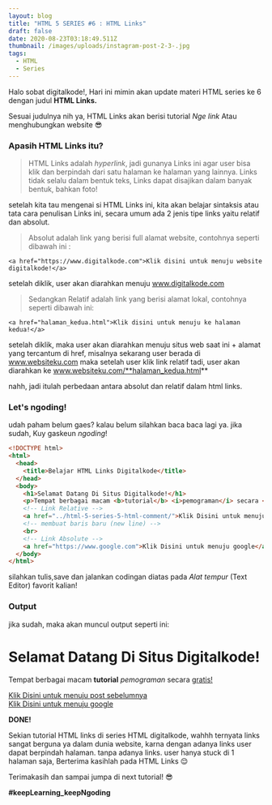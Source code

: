 ```yaml
---
layout: blog
title: "HTML 5 SERIES #6 : HTML Links"
draft: false
date: 2020-08-23T03:18:49.511Z
thumbnail: /images/uploads/instagram-post-2-3-.jpg
tags:
  - HTML
  - Series
---
```

Halo sobat digitalkode!, Hari ini mimin akan update materi HTML series ke 6 dengan judul **HTML Links.**

Sesuai judulnya nih ya, HTML Links akan berisi tutorial *Nge link* Atau menghubungkan website :sunglasses:

### Apasih HTML Links itu?

> HTML Links adalah *hyperlink*, jadi gunanya Links ini agar user bisa klik dan berpindah dari satu halaman ke halaman yang lainnya. Links tidak selalu dalam bentuk teks, Links dapat disajikan dalam banyak bentuk, bahkan foto!

setelah kita tau mengenai si HTML Links ini, kita akan belajar sintaksis atau tata cara penulisan Links ini, secara umum ada 2 jenis tipe links yaitu relatif dan absolut.

> Absolut adalah link yang berisi full alamat website, contohnya seperti dibawah ini :

`<a href="https://www.digitalkode.com">Klik disini untuk menuju website digitalkode!</a>`

setelah diklik, user akan diarahkan menuju www.digitalkode.com

> Sedangkan Relatif adalah link yang berisi alamat lokal, contohnya seperti dibawah ini:

`<a href="halaman_kedua.html">Klik disini untuk menuju ke halaman kedua!</a>`

setelah diklik, maka user akan diarahkan menuju situs web saat ini + alamat yang tercantum di href, misalnya sekarang user berada di www.websiteku.com maka setelah user klik link relatif tadi, user akan diarahkan ke www.websiteku.com/**halaman_kedua.html**

nahh, jadi itulah perbedaan antara absolut dan relatif dalam html links.

### Let's ngoding!

udah paham belum gaes? kalau belum silahkan baca baca lagi ya. jika sudah, Kuy gaskeun *ngoding*!

```html
<!DOCTYPE html>
<html>
  <head>
    <title>Belajar HTML Links Digitalkode</title>
  </head>
  <body>
    <h1>Selamat Datang Di Situs Digitalkode!</h1>
    <p>Tempat berbagai macam <b>tutorial</b> <i>pemograman</i> secara <u>gratis!</u></p>
    <!-- Link Relative -->
    <a href="../html-5-series-5-html-comment/">Klik Disini untuk menuju post sebelumnya</a>
    <!-- membuat baris baru (new line) -->
    <br>
    <!-- Link Absolute -->
    <a href="https://www.google.com">Klik Disini untuk menuju google</a>
  </body>
</html> 
```

silahkan tulis,save dan jalankan codingan diatas pada *Alat tempur* (Text Editor) favorit kalian!

### Output

jika sudah, maka akan muncul output seperti ini:

<h1>Selamat Datang Di Situs Digitalkode!</h1>
<p>Tempat berbagai macam <b>tutorial</b> <i>pemograman</i> secara <u>gratis!</u></p>
<a href="../html-5-series-5-html-comment/">Klik Disini untuk menuju post sebelumnya</a><br>
<a href="https://www.google.com">Klik Disini untuk menuju google</a>

**DONE!**

Sekian tutorial HTML links di series HTML digitalkode, wahhh ternyata links sangat berguna ya dalam dunia website, karna dengan adanya links user dapat berpindah halaman. tanpa adanya links. user hanya stuck di 1 halaman saja, Berterima kasihlah pada HTML Links :relieved:

Terimakasih dan sampai jumpa di next tutorial! :sunglasses:

**\#keepLearning_keepNgoding**